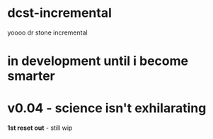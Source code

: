 # dcst-incremental
yoooo dr stone incremental
# in development until i become smarter
# v0.04 - science isn't exhilarating
**1st reset out** - still wip
